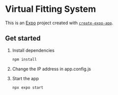 # Virtual Fitting System

This is an [Expo](https://expo.dev) project created with [`create-expo-app`](https://www.npmjs.com/package/create-expo-app).

## Get started

1. Install dependencies

   ```bash
   npm install
   ```

2. Change the IP address in app.config.js

3. Start the app

   ```bash
   npx expo start
   ```

